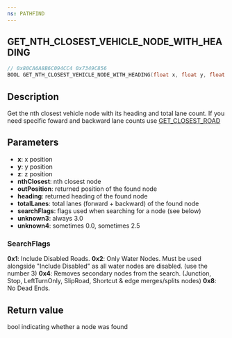 ```yaml
---
ns: PATHFIND
---
```

## GET_NTH_CLOSEST_VEHICLE_NODE_WITH_HEADING

```c
// 0x80CA6A8B6C094CC4 0x7349C856
BOOL GET_NTH_CLOSEST_VEHICLE_NODE_WITH_HEADING(float x, float y, float z, int nthClosest, Vector3* outPosition, float* heading, cs_type(Any*) int* totalLanes, int searchFlags, float unknown3, float unknown4);
```

## Description
Get the nth closest vehicle node with its heading and total lane count.
If you need specific foward and backward lane counts use [GET_CLOSEST_ROAD](#_0x132F52BBA570FE92)

## Parameters
* **x**: x position 
* **y**: y position
* **z**: z position
* **nthClosest**: nth closest node
* **outPosition**: returned position of the found node
* **heading**: returned heading of the found node
* **totalLanes**: total lanes (forward + backward) of the found node
* **searchFlags**: flags used when searching for a node (see below)
* **unknown3**: always 3.0
* **unknown4**: sometimes 0.0, sometimes 2.5

### SearchFlags
**0x1**: Include Disabled Roads.
**0x2**: Only Water Nodes. Must be used alongside "Include Disabled" as all water nodes are disabled. (use the number 3)
**0x4**: Removes secondary nodes from the search. (Junction, Stop, LeftTurnOnly, SlipRoad, Shortcut & edge merges/splits nodes)
**0x8**: No Dead Ends.

## Return value
bool indicating whether a node was found
